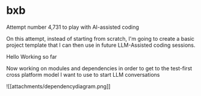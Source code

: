 # bxb
Attempt number 4,731 to play with AI-assisted coding

On this attempt, instead of starting from scratch, I'm going to create a basic project template that I can then use in future LLM-Assisted coding sessions.

Hello Working so far

Now working on modules and dependencies in order to get to the test-first cross platform model I want to use to start LLM conversations

![[attachments/dependencydiagram.png]]

